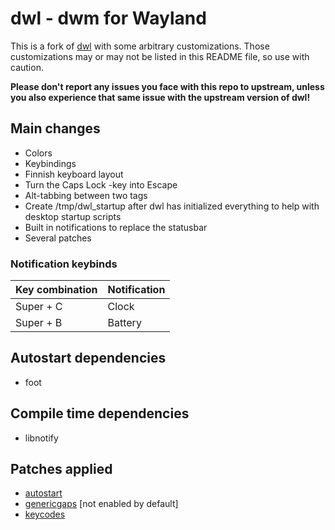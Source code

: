 # dwl - dwm for Wayland

This is a fork of [dwl](https://github.com/djpohly/dwl) with some arbitrary customizations. Those customizations may or may not be listed in this README file, so use with caution.

**Please don't report any issues you face with this repo to upstream, unless you also experience that same issue with the upstream version of dwl!**

## Main changes
- Colors
- Keybindings
- Finnish keyboard layout
- Turn the Caps Lock -key into Escape
- Alt-tabbing between two tags
- Create /tmp/dwl_startup after dwl has initialized everything to help with desktop startup scripts
- Built in notifications to replace the statusbar
- Several patches

### Notification keybinds
| Key combination | Notification |
| --------------- | ------------ |
| Super + C       | Clock        |
| Super + B       | Battery      |

## Autostart dependencies
- foot

## Compile time dependencies
- libnotify

## Patches applied
- [autostart](https://github.com/djpohly/dwl/wiki/autostart)
- [genericgaps](https://github.com/djpohly/dwl/wiki/genericgaps) [not enabled by default]
- [keycodes](https://github.com/djpohly/dwl/wiki/keycodes)
